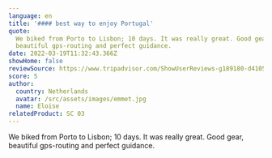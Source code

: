 ```yaml
---
language: en
title: '#### best way to enjoy Portugal'
quote:
  We biked from Porto to Lisbon; 10 days. It was really great. Good gear,
  beautiful gps-routing and perfect guidance.
date: 2022-03-19T11:32:43.366Z
showHome: false
reviewSource: https://www.tripadvisor.com/ShowUserReviews-g189180-d4105907-r831617837-Top_Bike_Tours_Portugal-Porto_Porto_District_Northern_Portugal.html
score: 5
author:
  country: Netherlands
  avatar: /src/assets/images/emmet.jpg
  name: Eloise
relatedProduct: SC 03
---
```


We biked from Porto to Lisbon; 10 days. It was really great. Good gear,
beautiful gps-routing and perfect guidance.
